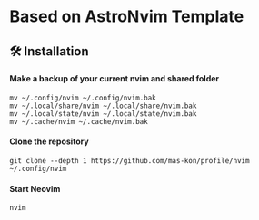 # Based on AstroNvim Template

## 🛠️ Installation

#### Make a backup of your current nvim and shared folder

```shell
mv ~/.config/nvim ~/.config/nvim.bak
mv ~/.local/share/nvim ~/.local/share/nvim.bak
mv ~/.local/state/nvim ~/.local/state/nvim.bak
mv ~/.cache/nvim ~/.cache/nvim.bak
```

#### Clone the repository

```shell
git clone --depth 1 https://github.com/mas-kon/profile/nvim ~/.config/nvim
```

#### Start Neovim

```shell
nvim
```
